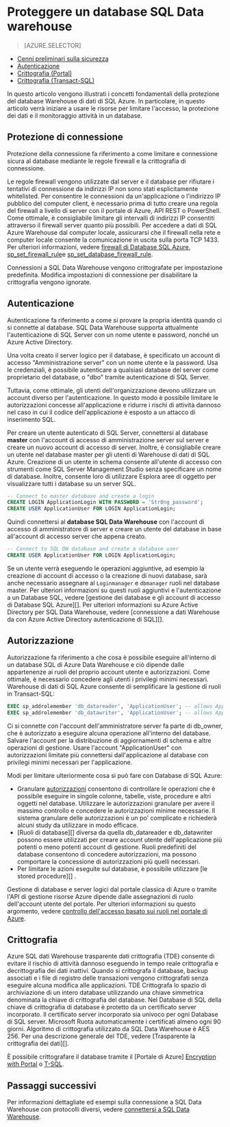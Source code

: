 <properties
   pageTitle="Proteggere un database SQL Data warehouse | Microsoft Azure"
   description="Suggerimenti per proteggere un database SQL di Azure Data warehouse per lo sviluppo di soluzioni."
   services="sql-data-warehouse"
   documentationCenter="NA"
   authors="ronortloff"
   manager="barbkess"
   editor=""/>

<tags
   ms.service="sql-data-warehouse"
   ms.devlang="NA"
   ms.topic="article"
   ms.tgt_pltfrm="NA"
   ms.workload="data-services"
   ms.date="09/24/2016"
   ms.author="rortloff;barbkess;sonyama"/>

# <a name="secure-a-database-in-sql-data-warehouse"></a>Proteggere un database SQL Data warehouse

> [AZURE.SELECTOR]
- [Cenni preliminari sulla sicurezza](sql-data-warehouse-overview-manage-security.md)
- [Autenticazione](sql-data-warehouse-authentication.md)
- [Crittografia (Portal)](sql-data-warehouse-encryption-tde.md)
- [Crittografia (Transact-SQL)](sql-data-warehouse-encryption-tde-tsql.md)

In questo articolo vengono illustrati i concetti fondamentali della protezione del database Warehouse di dati di SQL Azure. In particolare, in questo articolo verrà iniziare a usare le risorse per limitare l'accesso, la protezione dei dati e il monitoraggio attività in un database.

## <a name="connection-security"></a>Protezione di connessione

Protezione della connessione fa riferimento a come limitare e connessione sicura al database mediante le regole firewall e la crittografia di connessione.

Le regole firewall vengono utilizzate dal server e il database per rifiutare i tentativi di connessione da indirizzi IP non sono stati esplicitamente whitelisted. Per consentire le connessioni da un'applicazione o l'indirizzo IP pubblico del computer client, è necessario prima di tutto creare una regola del firewall a livello di server con il portale di Azure, API REST o PowerShell. Come ottimale, è consigliabile limitare gli intervalli di indirizzi IP consentiti attraverso il firewall server quanto più possibili.  Per accedere a dati di SQL Azure Warehouse dal computer locale, assicurarsi che il firewall nella rete e computer locale consente la comunicazione in uscita sulla porta TCP 1433.  Per ulteriori informazioni, vedere [firewall di Database SQL Azure][], [sp_set_firewall_rule][]e [sp_set_database_firewall_rule][].

Connessioni a SQL Data Warehouse vengono crittografate per impostazione predefinita.  Modifica impostazioni di connessione per disabilitare la crittografia vengono ignorate.

## <a name="authentication"></a>Autenticazione

Autenticazione fa riferimento a come si provare la propria identità quando ci si connette al database. SQL Data Warehouse supporta attualmente l'autenticazione di SQL Server con un nome utente e password, nonché un Azure Active Directory. 

Una volta creato il server logico per il database, è specificato un account di accesso "Amministrazione server" con un nome utente e la password. Usa le credenziali, è possibile autenticare a qualsiasi database del server come proprietario del database, o "dbo" tramite autenticazione di SQL Server.

Tuttavia, come ottimale, gli utenti dell'organizzazione devono utilizzare un account diverso per l'autenticazione. In questo modo è possibile limitare le autorizzazioni concesse all'applicazione e ridurre i rischi di attività dannoso nel caso in cui il codice dell'applicazione è esposto a un attacco di inserimento SQL. 

Per creare un utente autenticato di SQL Server, connettersi al database **master** con l'account di accesso di amministrazione server sul server e creare un nuovo account di accesso di server.  Inoltre, è consigliabile creare un utente nel database master per gli utenti di Warehouse di dati di SQL Azure. Creazione di un utente in schema consente all'utente di accesso con strumenti come SQL Server Management Studio senza specificare un nome di database.  Inoltre, consente loro di utilizzare Esplora aree di oggetto per visualizzare tutti i database su un server SQL.

```sql
-- Connect to master database and create a login
CREATE LOGIN ApplicationLogin WITH PASSWORD = 'Str0ng_password';
CREATE USER ApplicationUser FOR LOGIN ApplicationLogin;
```

Quindi connettersi al **database SQL Data Warehouse** con l'account di accesso di amministratore di server e creare un utente del database in base all'account di accesso server che appena creato.

```sql
-- Connect to SQL DW database and create a database user
CREATE USER ApplicationUser FOR LOGIN ApplicationLogin;
```

Se un utente verrà eseguendo le operazioni aggiuntive, ad esempio la creazione di account di accesso o la creazione di nuovi database, sarà anche necessario assegnare al `Loginmanager` e `dbmanager` ruoli nel database master. Per ulteriori informazioni su questi ruoli aggiuntivi e l'autenticazione a un Database SQL, vedere [gestione dei database e gli account di accesso di Database SQL Azure][].  Per ulteriori informazioni su Azure Active Directory per SQL Data Warehouse, vedere [connessione a dati Warehouse da con Azure Active Directory autenticazione di SQL][].


## <a name="authorization"></a>Autorizzazione

Autorizzazione fa riferimento a che cosa è possibile eseguire all'interno di un database SQL di Azure Data Warehouse e ciò dipende dalle appartenenze ai ruoli del proprio account utente e autorizzazioni. Come ottimale, è necessario concedere agli utenti i privilegi minimi necessari. Warehouse di dati di SQL Azure consente di semplificare la gestione di ruoli in Transact-SQL:

```sql
EXEC sp_addrolemember 'db_datareader', 'ApplicationUser'; -- allows ApplicationUser to read data
EXEC sp_addrolemember 'db_datawriter', 'ApplicationUser'; -- allows ApplicationUser to write data
```

Ci si connette con l'account dell'amministratore server fa parte di db_owner, che è autorizzato a eseguire alcuna operazione all'interno del database. Salvare l'account per la distribuzione di aggiornamenti di schema e altre operazioni di gestione. Usare l'account "ApplicationUser" con autorizzazioni limitate più connettersi dall'applicazione al database con privilegi minimi necessari per l'applicazione.

Modi per limitare ulteriormente cosa si può fare con Database di SQL Azure:

- Granulare [autorizzazioni][] consentono di controllare le operazioni che è possibile eseguire in singole colonne, tabelle, viste, procedure e altri oggetti nel database. Utilizzare le autorizzazioni granulare per avere il massimo controllo e concedere le autorizzazioni minime necessarie. Il sistema granulare delle autorizzazioni è un po' complicato e richiederà alcuni study da utilizzare in modo efficace.
- [Ruoli di database][] diversa da quella db_datareader e db_datawriter possono essere utilizzati per creare account utente dell'applicazione più potenti o meno potenti account di gestione. Ruoli predefiniti del database consentono di concedere autorizzazioni, ma possono comportare la concessione di autorizzazioni più quelli necessari.
- Per limitare le azioni eseguite sul database, è possibile utilizzare [le stored procedure][] .

Gestione di database e server logici dal portale classica di Azure o tramite l'API di gestione risorse Azure dipende dalle assegnazioni di ruolo dell'account utente del portale. Per ulteriori informazioni su questo argomento, vedere [controllo dell'accesso basato sui ruoli nel portale di Azure][].

## <a name="encryption"></a>Crittografia

Azure SQL dati Warehouse trasparente dati crittografia (TDE) consente di evitare il rischio di attività dannoso eseguendo in tempo reale crittografia e decrittografia dei dati inattivi.  Quando si crittografa il database, backup associati e i file di registro delle transazioni vengono crittografati senza eseguire alcuna modifica alle applicazioni. TDE Crittografa lo spazio di archiviazione di un intero database utilizzando una chiave simmetrica denominata la chiave di crittografia del database. Nel Database di SQL della chiave di crittografia di database è protetto da un certificato server incorporato. Il certificato server incorporato sia univoco per ogni Database di SQL server. Microsoft Ruota automaticamente i certificati almeno ogni 90 giorni. Algoritmo di crittografia utilizzato da SQL Data Warehouse è AES 256. Per una descrizione generale del TDE, vedere [Trasparente la crittografia dei dati][].

È possibile crittografare il database tramite il [Portale di Azure] [ Encryption with Portal] o [T-SQL][Encryption with TSQL].

## <a name="next-steps"></a>Passaggi successivi

Per informazioni dettagliate ed esempi sulla connessione a SQL Data Warehouse con protocolli diversi, vedere [connettersi a SQL Data Warehouse][].

<!--Image references-->

<!--Article references-->
[Connettersi a SQL Data Warehouse]: ./sql-data-warehouse-connect-overview.md
[Encryption with Portal]: ./sql-data-warehouse-encryption-tde.md
[Encryption with TSQL]: ./sql-data-warehouse-encryption-tde-tsql.md
[Connessione a SQL Data Warehouse tramite l'autenticazione di Azure Active Directory]: ./sql-data-warehouse-authentication.md

<!--MSDN references-->
[Firewall di Database SQL Azure]: https://msdn.microsoft.com/library/ee621782.aspx
[sp_set_firewall_rule]: https://msdn.microsoft.com/library/dn270017.aspx
[sp_set_database_firewall_rule]: https://msdn.microsoft.com/library/dn270010.aspx
[Ruoli del database]: https://msdn.microsoft.com/library/ms189121.aspx
[Gestione di database e gli account di accesso di Database SQL Azure]: https://msdn.microsoft.com/library/ee336235.aspx
[Autorizzazioni]: https://msdn.microsoft.com/library/ms191291.aspx
[Stored procedure]: https://msdn.microsoft.com/library/ms190782.aspx
[Crittografia dati trasparente]: https://msdn.microsoft.com/library/bb934049.aspx
[Azure portal]: https://portal.azure.com/

<!--Other Web references-->
[Controllo dell'accesso basato sui ruoli nel portale di Azure]: https://azure.microsoft.com/documentation/articles/role-based-access-control-configure
